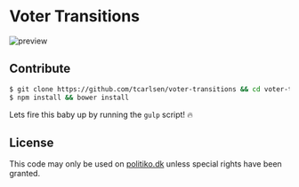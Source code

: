 # Voter Transitions

![preview](https://cloud.githubusercontent.com/assets/145288/4613124/17cc0b74-52d2-11e4-9fc9-42a9b6ad0de6.png)

## Contribute

```bash
$ git clone https://github.com/tcarlsen/voter-transitions && cd voter-transitions
$ npm install && bower install
```

Lets fire this baby up by running the `gulp` script! :fire:

## License

This code may only be used on [politiko.dk](http://www.politiko.dk) unless special rights have been granted.

